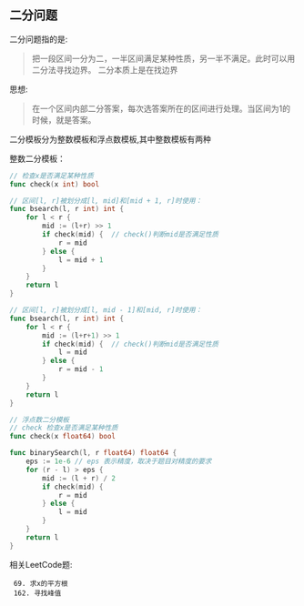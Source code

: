 ## 二分问题

二分问题指的是:

> 把一段区间一分为二，一半区间满足某种性质，另一半不满足。此时可以用二分法寻找边界。
> 二分本质上是在找边界

思想:

> 在一个区间内部二分答案，每次选答案所在的区间进行处理。当区间为1的时候，就是答案。

二分模板分为整数模板和浮点数模板,其中整数模板有两种

整数二分模板：
```go
// 检查x是否满足某种性质
func check(x int) bool

// 区间[l, r]被划分成[l, mid]和[mid + 1, r]时使用：
func bsearch(l, r int) int {
	for l < r {
		mid := (l+r) >> 1
		if check(mid) {  // check()判断mid是否满足性质
		    r = mid	
        } else {
            l = mid + 1	
        }
	}
	return l
}

// 区间[l, r]被划分成[l, mid - 1]和[mid, r]时使用：
func bsearch(l, r int) int {
    for l < r {
        mid := (l+r+1) >> 1
        if check(mid) {  // check()判断mid是否满足性质
            l = mid
        } else {
            r = mid - 1
        }
    }
    return l
}
```

```go
// 浮点数二分模板
// check 检查x是否满足某种性质
func check(x float64) bool

func binarySearch(l, r float64) float64 {
    eps := 1e-6 // eps 表示精度，取决于题目对精度的要求
    for (r - l) > eps {
        mid := (l + r) / 2
        if check(mid) {
            r = mid
        } else {
            l = mid
        }
    }
    return l
}
```

相关LeetCode题:
```
 69. 求x的平方根 
 162. 寻找峰值
```

